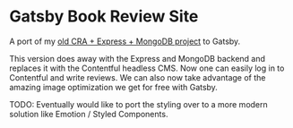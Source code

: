 # Gatsby Book Review Site

A port of my [old CRA + Express + MongoDB project](https://react-book-reviews.herokuapp.com/) to Gatsby.

This version does away with the Express and MongoDB backend and replaces it with the Contentful headless CMS. Now one can easily log in to Contentful and write reviews. We can also now take advantage of the amazing image optimization we get for free with Gatsby.

TODO: Eventually would like to port the styling over to a more modern solution like Emotion / Styled Components.
